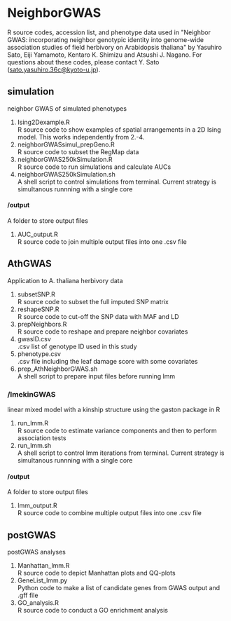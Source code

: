 # NeighborGWAS
R source codes, accession list, and phenotype data used in "Neighbor GWAS: incorporating neighbor genotypic identity into genome-wide association studies of field herbivory on Arabidopsis thaliana" by Yasuhiro Sato, Eiji Yamamoto, Kentaro K. Shimizu and Atsushi J. Nagano. For questions about these codes, please contact Y. Sato (sato.yasuhiro.36c@kyoto-u.jp).  

## simulation
neighbor GWAS of simulated phenotypes
1. Ising2Dexample.R  
R source code to show examples of spatial arrangements in a 2D Ising model. This works independently from 2.-4.  
2. neighborGWASsimul_prepGeno.R  
R source code to subset the RegMap data  
3. neighborGWAS250kSimulation.R  
R source code to run simulations and calculate AUCs  
4. neighborGWAS250kSimulation.sh  
A shell script to control simulations from terminal. Current strategy is simultanous runnning with a single core  
#### /output
A folder to store output files  
1. AUC_output.R  
R source code to join multiple output files into one .csv file  

## AthGWAS
Application to A. thaliana herbivory data  
1. subsetSNP.R  
R source code to subset the full imputed SNP matrix  
2. reshapeSNP.R  
R source code to cut-off the SNP data with MAF and LD  
3. prepNeighbors.R  
R source code to reshape and prepare neighbor covariates 
4. gwasID.csv  
.csv list of genotype ID used in this study  
5. phenotype.csv  
.csv file including the leaf damage score with some covariates  
6. prep_AthNeighborGWAS.sh  
A shell script to prepare input files before running lmm  

### /lmekinGWAS
linear mixed model with a kinship structure using the gaston package in R  
1. run_lmm.R  
R source code to estimate variance components and then to perform association tests  
2. run_lmm.sh  
A shell script to control lmm iterations from terminal. Current strategy is simultanous runnning with a single core  
#### /output
A folder to store output files  
1. lmm_output.R  
R source code to combine multiple output files into one .csv file  

## postGWAS
postGWAS analyses
1. Manhattan_lmm.R  
R source code to depict Manhattan plots and QQ-plots  
2. GeneList_lmm.py  
Python code to make a list of candidate genes from GWAS output and .gff file  
3. GO_analysis.R  
R source code to conduct a GO enrichment analysis  


